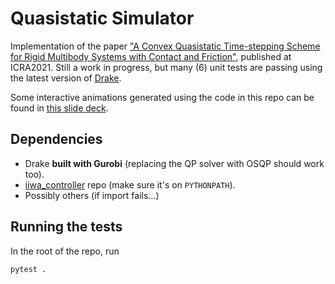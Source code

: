 # Quasistatic Simulator

Implementation of the paper ["A Convex Quasistatic Time-stepping Scheme for Rigid Multibody Systems with Contact and Friction"](http://groups.csail.mit.edu/robotics-center/public_papers/Pang20b.pdf), published at ICRA2021. Still a work in progress, but many (6) unit tests are passing using the latest version of [Drake](https://drake.mit.edu). 

Some interactive animations generated using the code in this repo can be found in [this slide deck](https://slides.com/pang/deck-28a801).

## Dependencies
- Drake **built with Gurobi** (replacing the QP solver with OSQP should work too).
- [iiwa_controller](https://github.com/pangtao22/iiwa_controller) repo (make sure it's on `PYTHONPATH`).
- Possibly others (if import fails...)


## Running the tests
In the root of the repo, run 
```bash
pytest .
```

